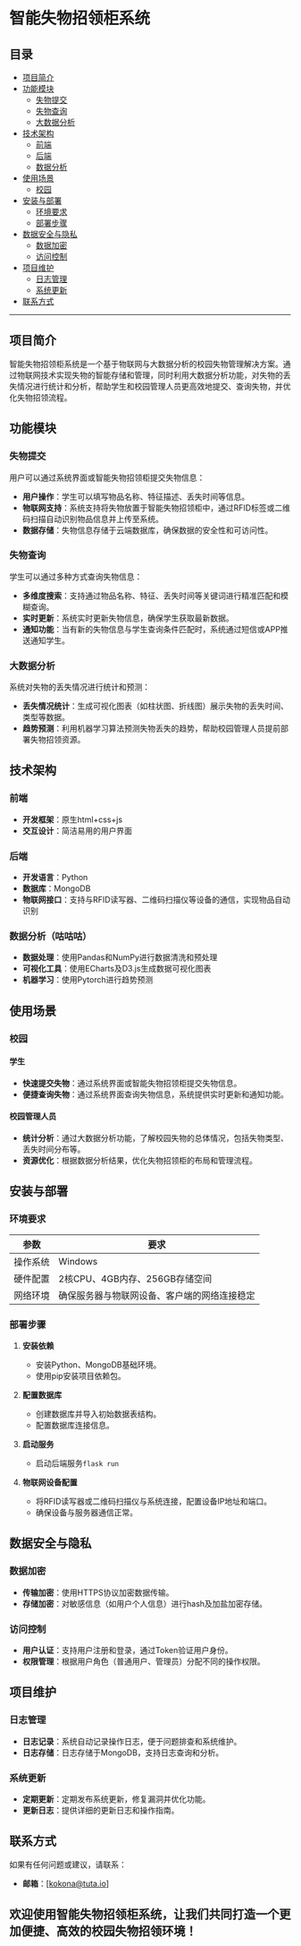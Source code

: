 # 智能失物招领柜系统

## 目录
- [项目简介](#项目简介)
- [功能模块](#功能模块)
  - [失物提交](#失物提交)
  - [失物查询](#失物查询)
  - [大数据分析](#大数据分析)
- [技术架构](#技术架构)
  - [前端](#前端)
  - [后端](#后端)
  - [数据分析](#数据分析)
- [使用场景](#使用场景)
  - [校园](#校园)
- [安装与部署](#安装与部署)
  - [环境要求](#环境要求)
  - [部署步骤](#部署步骤)
- [数据安全与隐私](#数据安全与隐私)
  - [数据加密](#数据加密)
  - [访问控制](#访问控制)
- [项目维护](#项目维护)
  - [日志管理](#日志管理)
  - [系统更新](#系统更新)
- [联系方式](#联系方式)

---

## 项目简介

智能失物招领柜系统是一个基于物联网与大数据分析的校园失物管理解决方案。通过物联网技术实现失物的智能存储和管理，同时利用大数据分析功能，对失物的丢失情况进行统计和分析，帮助学生和校园管理人员更高效地提交、查询失物，并优化失物招领流程。

## 功能模块

### 失物提交

用户可以通过系统界面或智能失物招领柜提交失物信息：

- **用户操作**：学生可以填写物品名称、特征描述、丢失时间等信息。
- **物联网支持**：系统支持将失物放置于智能失物招领柜中，通过RFID标签或二维码扫描自动识别物品信息并上传至系统。
- **数据存储**：失物信息存储于云端数据库，确保数据的安全性和可访问性。

### 失物查询

学生可以通过多种方式查询失物信息：

- **多维度搜索**：支持通过物品名称、特征、丢失时间等关键词进行精准匹配和模糊查询。
- **实时更新**：系统实时更新失物信息，确保学生获取最新数据。
- **通知功能**：当有新的失物信息与学生查询条件匹配时，系统通过短信或APP推送通知学生。

### 大数据分析

系统对失物的丢失情况进行统计和预测：

- **丢失情况统计**：生成可视化图表（如柱状图、折线图）展示失物的丢失时间、类型等数据。
- **趋势预测**：利用机器学习算法预测失物丢失的趋势，帮助校园管理人员提前部署失物招领资源。

## 技术架构

### 前端

- **开发框架**：原生html+css+js
- **交互设计**：简洁易用的用户界面

### 后端

- **开发语言**：Python
- **数据库**：MongoDB
- **物联网接口**：支持与RFID读写器、二维码扫描仪等设备的通信，实现物品自动识别

### 数据分析（咕咕咕）

- **数据处理**：使用Pandas和NumPy进行数据清洗和预处理
- **可视化工具**：使用ECharts及D3.js生成数据可视化图表
- **机器学习**：使用Pytorch进行趋势预测

## 使用场景

### 校园

#### 学生

- **快速提交失物**：通过系统界面或智能失物招领柜提交失物信息。
- **便捷查询失物**：通过系统界面查询失物信息，系统提供实时更新和通知功能。

#### 校园管理人员

- **统计分析**：通过大数据分析功能，了解校园失物的总体情况，包括失物类型、丢失时间分布等。
- **资源优化**：根据数据分析结果，优化失物招领柜的布局和管理流程。

## 安装与部署

### 环境要求

| 参数   | 要求                     |
|------|------------------------|
| 操作系统 | Windows                |
| 硬件配置 | 2核CPU、4GB内存、256GB存储空间  |
| 网络环境 | 确保服务器与物联网设备、客户端的网络连接稳定 |

### 部署步骤

1. **安装依赖**
   - 安装Python、MongoDB基础环境。
   - 使用pip安装项目依赖包。
   
2. **配置数据库**
   - 创建数据库并导入初始数据表结构。
   - 配置数据库连接信息。
   
3. **启动服务**
   - 启动后端服务```flask run```
   
4. **物联网设备配置**
   - 将RFID读写器或二维码扫描仪与系统连接，配置设备IP地址和端口。
   - 确保设备与服务器通信正常。

## 数据安全与隐私

### 数据加密

- **传输加密**：使用HTTPS协议加密数据传输。
- **存储加密**：对敏感信息（如用户个人信息）进行hash及加盐加密存储。

### 访问控制

- **用户认证**：支持用户注册和登录，通过Token验证用户身份。
- **权限管理**：根据用户角色（普通用户、管理员）分配不同的操作权限。

## 项目维护

### 日志管理

- **日志记录**：系统自动记录操作日志，便于问题排查和系统维护。
- **日志存储**：日志存储于MongoDB，支持日志查询和分析。

### 系统更新

- **定期更新**：定期发布系统更新，修复漏洞并优化功能。
- **更新日志**：提供详细的更新日志和操作指南。

## 联系方式

如果有任何问题或建议，请联系：

- **邮箱**：[kokona@tuta.io]

欢迎使用智能失物招领柜系统，让我们共同打造一个更加便捷、高效的校园失物招领环境！
---
